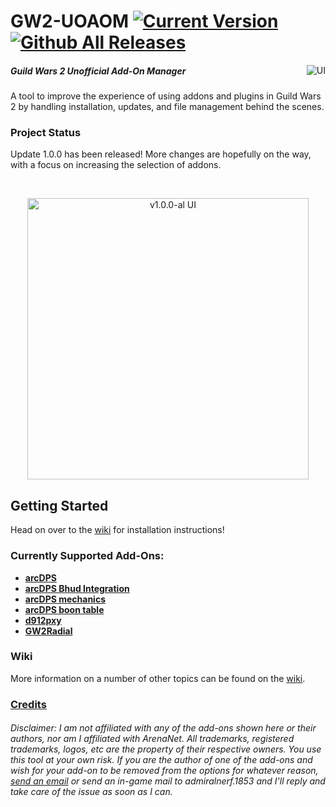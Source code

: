 # GW2-UOAOM [![Current Version](https://img.shields.io/github/release/fmmmlee/GW2-Addon-Manager)](https://github.com/fmmmlee/GW2-Addon-Manager/releases) [![Github All Releases](https://img.shields.io/github/downloads/fmmmlee/GW2-Addon-Manager/total.svg)]() 
<a href="https://ci.appveyor.com/project/fmmmlee/gw2-addon-manager"><img src="https://ci.appveyor.com/api/projects/status/github/fmmmlee/gw2-addon-manager" alt="UI" align="right"/></a>


##### Guild Wars 2 Unofficial Add-On Manager
A tool to improve the experience of using addons and plugins in Guild Wars 2 by handling installation, updates, and file management behind the scenes.

### Project Status

Update 1.0.0 has been released! More changes are hopefully on the way, with a focus on increasing the selection of addons.

&nbsp;

<p align="center">
<img src="https://user-images.githubusercontent.com/30479162/71754279-578c1300-2e3a-11ea-8192-47690efa5d53.jpg" alt="v1.0.0-al UI" width="450"/>
</p>

## Getting Started
Head on over to the [wiki](https://github.com/fmmmlee/GW2-Addon-Manager/wiki) for installation instructions!

### Currently Supported Add-Ons:
- <a href="https://www.deltaconnected.com/arcdps/">**arcDPS**</a>
- <a href="https://github.com/blish-hud/arcdps-bhud">**arcDPS Bhud Integration**</a>
- <a href="https://github.com/MarsEdge/GW2-ArcDPS-Mechanics-Log">**arcDPS mechanics**</a>
- <a href="https://github.com/MarsEdge/GW2-ArcDPS-Boon-Table">**arcDPS boon table**</a>
- <a href="https://github.com/megai2/d912pxy">**d912pxy**</a>
- <a href="https://github.com/gw2-addon-loader/GW2Radial">**GW2Radial**</a>

### Wiki
More information on a number of other topics can be found on the [wiki](https://github.com/fmmmlee/GW2-Addon-Manager/wiki).

### [Credits](https://github.com/fmmmlee/GW2-Addon-Manager/wiki/Credits)

###### Disclaimer: I am not affiliated with any of the add-ons shown here or their authors, nor am I affiliated with ArenaNet. All trademarks, registered trademarks, logos, etc are the property of their respective owners. You use this tool at your own risk. If you are the author of one of the add-ons and wish for your add-on to be removed from the options for whatever reason, <a href="mailto:fmmmlee@gmail.com">send an email</a> or send an in-game mail to admiralnerf.1853 and I'll reply and take care of the issue as soon as I can.
